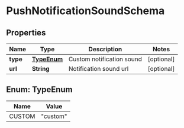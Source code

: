 

# PushNotificationSoundSchema

## Properties

Name | Type | Description | Notes
------------ | ------------- | ------------- | -------------
**type** | [**TypeEnum**](#TypeEnum) | Custom notification sound |  [optional]
**url** | **String** | Notification sound url |  [optional]



## Enum: TypeEnum

Name | Value
---- | -----
CUSTOM | &quot;custom&quot;



